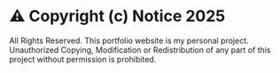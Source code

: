 # ⚠️ Copyright (c) Notice 2025
All Rights Reserved.
This portfolio website is my personal project.  
Unauthorized Copying, Modification or Redistribution of any part of this project without permission is prohibited.  
